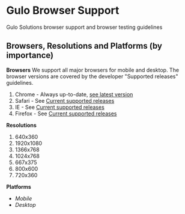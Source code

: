 # Gulo Browser Support
Gulo Solutions browser support and browser testing guidelines

## Browsers, Resolutions and Platforms (by importance)

**Browsers**
We support all major browsers for mobile and desktop. The browser versions are covered by the developer "Supported releases" guidelines.

1. Chrome - Always up-to-date, [see latest version](https://en.wikipedia.org/wiki/Google_Chrome_version_history#Notes)
1. Safari - See [Current supported releases](https://en.wikipedia.org/wiki/Safari_version_history#Version_compatibility)
1. IE - See [Current supported releases](https://en.wikipedia.org/wiki/Internet_Explorer_version_history#OS_compatibility)
1. Firefox - See [Current supported releases](https://en.wikipedia.org/wiki/Firefox_version_history#Current_and_future_releases)

**Resolutions**
1. 640x360
1. 1920x1080
1. 1366x768
1. 1024x768
1. 667x375
1. 800x600
1. 720x360

**Platforms**
- *Mobile*
- *Desktop*
